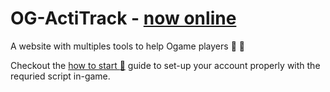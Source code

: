 # OG-ActiTrack - [now online](http://ogtracker.draymlab.fr/)

A website with multiples tools to help Ogame players :robot: :milky_way:


Checkout the [how to start :rocket:](http://ogtracker.draymlab.fr/how-to-start) guide to set-up your account properly with the requried script in-game.


